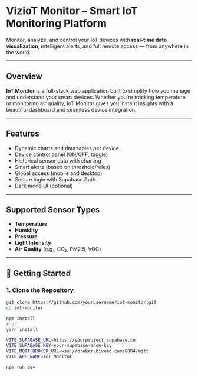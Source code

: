 # VizioT Monitor – Smart IoT Monitoring Platform

Monitor, analyze, and control your IoT devices with **real-time data visualization**, intelligent alerts, and full remote access — from anywhere in the world.

---

##  Overview

**IoT Monitor** is a full-stack web application built to simplify how you manage and understand your smart devices. Whether you're tracking temperature or monitoring air quality, IoT Monitor gives you instant insights with a beautiful dashboard and seamless device integration.

---

##  Features
  
-  Dynamic charts and data tables per device  
-  Device control panel (ON/OFF, toggle)  
-  Historical sensor data with charting  
-  Smart alerts (based on threshold/rules)  
-  Global access (mobile and desktop)  
-  Secure login with Supabase Auth  
-  Dark mode UI (optional)  

---

##  Supported Sensor Types

-  **Temperature**
-  **Humidity**
-  **Pressure**
-  **Light Intensity**
-  **Air Quality** (e.g., CO₂, PM2.5, VOC)

---

## 🔧 Getting Started

### 1. Clone the Repository

```bash
git clone https://github.com/yourusername/iot-monitor.git
cd iot-monitor

npm install
# or
yarn install

VITE_SUPABASE_URL=https://yourproject.supabase.co
VITE_SUPABASE_KEY=your-supabase-anon-key
VITE_MQTT_BROKER_URL=wss://broker.hivemq.com:8884/mqtt
VITE_APP_NAME=IoT Monitor

npm run dev

